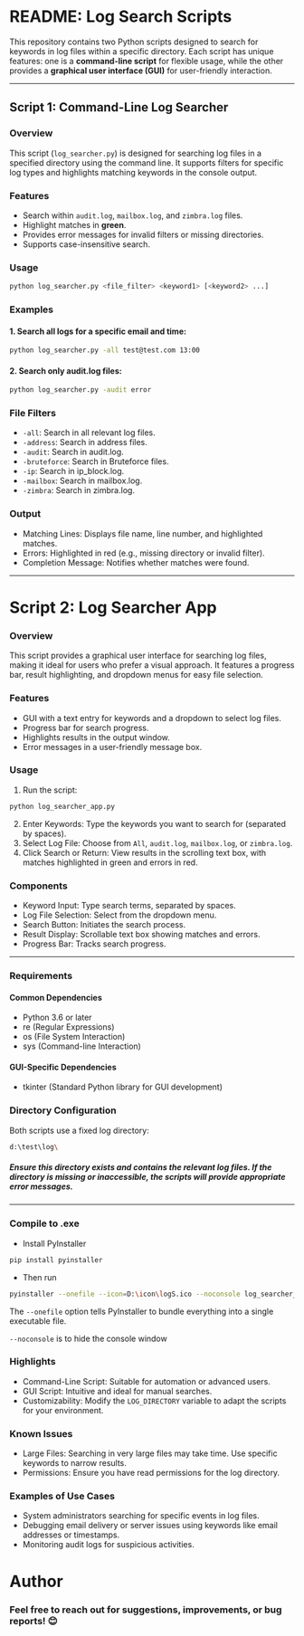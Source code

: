 # README: Log Search Scripts

This repository contains two Python scripts designed to search for keywords in log files within a specific directory. Each script has unique features: one is a **command-line script** for flexible usage, while the other provides a **graphical user interface (GUI)** for user-friendly interaction.

---

## Script 1: **Command-Line Log Searcher**

### **Overview**
This script (`log_searcher.py`) is designed for searching log files in a specified directory using the command line. It supports filters for specific log types and highlights matching keywords in the console output.

### **Features**
- Search within `audit.log`, `mailbox.log`, and `zimbra.log` files.
- Highlight matches in **green**.
- Provides error messages for invalid filters or missing directories.
- Supports case-insensitive search.

### **Usage**
```bash
python log_searcher.py <file_filter> <keyword1> [<keyword2> ...]
```
### **Examples**
#### 1. Search all logs for a specific email and time:
```bash
python log_searcher.py -all test@test.com 13:00
```
#### 2. Search only audit.log files:
```bash
python log_searcher.py -audit error
```
### File Filters
- `-all`: Search in all relevant log files.
- `-address`: Search in address files.
- `-audit`: Search in audit.log.
- `-bruteforce`: Search in Bruteforce files.
- `-ip`: Search in ip_block.log.
- `-mailbox`: Search in mailbox.log.
- `-zimbra`: Search in zimbra.log.
### Output
- Matching Lines: Displays file name, line number, and highlighted matches.
- Errors: Highlighted in red (e.g., missing directory or invalid filter).
- Completion Message: Notifies whether matches were found.
---
# Script 2: Log Searcher App
### **Overview**
This script provides a graphical user interface for searching log files, making it ideal for users who prefer a visual approach. It features a progress bar, result highlighting, and dropdown menus for easy file selection.

### Features
- GUI with a text entry for keywords and a dropdown to select log files.
- Progress bar for search progress.
- Highlights results in the output window.
- Error messages in a user-friendly message box.
### **Usage**
1. Run the script:
```bash
python log_searcher_app.py
```
2. Enter Keywords: Type the keywords you want to search for (separated by spaces).
3. Select Log File: Choose from `All`, `audit.log`, `mailbox.log`, or `zimbra.log`.
4. Click Search or Return: View results in the scrolling text box, with matches highlighted in green and errors in red.
### **Components**
- Keyword Input: Type search terms, separated by spaces.
- Log File Selection: Select from the dropdown menu.
- Search Button: Initiates the search process.
- Result Display: Scrollable text box showing matches and errors.
- Progress Bar: Tracks search progress.
---
### **Requirements**
#### Common Dependencies
- Python 3.6 or later
- re (Regular Expressions)
- os (File System Interaction)
- sys (Command-line Interaction)
#### GUI-Specific Dependencies
- tkinter (Standard Python library for GUI development)
### **Directory Configuration**
Both scripts use a fixed log directory:
```bash
d:\test\log\
```
##### Ensure this directory exists and contains the relevant log files. If the directory is missing or inaccessible, the scripts will provide appropriate error messages.

---
### Compile to .exe
- Install PyInstaller
```bash
pip install pyinstaller
```
- Then run
```bash
pyinstaller --onefile --icon=D:\icon\logS.ico --noconsole log_searcher_app.py 
```
The `--onefile` option tells PyInstaller to bundle everything into a single executable file.

`--noconsole` is to hide the console window
### **Highlights**
- Command-Line Script: Suitable for automation or advanced users.
- GUI Script: Intuitive and ideal for manual searches.
- Customizability: Modify the `LOG_DIRECTORY` variable to adapt the scripts for your environment.
### **Known Issues**
- Large Files: Searching in very large files may take time. Use specific keywords to narrow results.
- Permissions: Ensure you have read permissions for the log directory.
### **Examples of Use Cases**
- System administrators searching for specific events in log files.
- Debugging email delivery or server issues using keywords like email addresses or timestamps.
- Monitoring audit logs for suspicious activities.
# **Author**
### Feel free to reach out for suggestions, improvements, or bug reports! 😊
